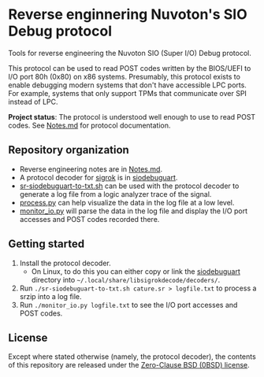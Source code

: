 # Reverse enginnering Nuvoton's SIO Debug protocol

Tools for reverse engineering the Nuvoton SIO (Super I/O) Debug protocol.

This protocol can be used to read POST codes written by the BIOS/UEFI to I/O port 80h (0x80) on x86 systems.
Presumably, this protocol exists to enable debugging modern systems that don't have accessible LPC ports.
For example, systems that only support TPMs that communicate over SPI instead of LPC.

**Project status**: The protocol is understood well enough to use to read POST codes.
See [Notes.md](Notes.md) for protocol documentation.


## Repository organization

- Reverse engineering notes are in [Notes.md](Notes.md).
- A protocol decoder for [sigrok][sigrok] is in [siodebuguart](siodebuguart).
- [sr-siodebuguart-to-txt.sh](sr-siodebuguart-to-txt.sh) can be used with the protocol decoder to generate a log file from a logic analyzer trace of the signal.
- [process.py](process.py) can help visualize the data in the log file at a low level.
- [monitor_io.py](monitor_io.py) will parse the data in the log file and display the I/O port accesses and POST codes recorded there.


## Getting started

1. Install the protocol decoder.
   - On Linux, to do this you can either copy or link the [siodebuguart](siodebuguart) directory into `~/.local/share/libsigrokdecode/decoders/`.
2. Run `./sr-siodebuguart-to-txt.sh cature.sr > logfile.txt` to process a srzip into a log file.
3. Run `./monitor_io.py logfile.txt` to see the I/O port accesses and POST codes.


## License

Except where stated otherwise (namely, the protocol decoder), the contents of this repository are released under the [Zero-Clause BSD (0BSD) license][license].


[sigrok]: https://sigrok.org/
[license]: LICENSE.txt
